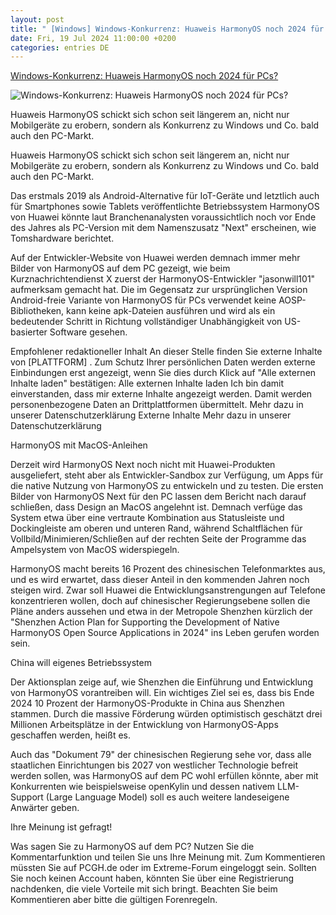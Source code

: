```yaml
---
layout: post
title: " [Windows] Windows-Konkurrenz: Huaweis HarmonyOS noch 2024 für PCs?"
date: Fri, 19 Jul 2024 11:00:00 +0200
categories: entries DE
---
```

[Windows-Konkurrenz: Huaweis HarmonyOS noch 2024 für PCs?](https://www.pcgameshardware.de/Windows-Software-277633/News/Konkurrenz-Linux-MacOS-Huawei-HarmonyOS-2024-PC-1451963/)

![Windows-Konkurrenz: Huaweis HarmonyOS noch 2024 für PCs?](https://www.pcgameshardware.de/screenshots/original/2024/07/Windows-Konkurrenz-Huaweis-HarmonyOS-noch-2024-fuer-PCs-pcgh_artwork.jpg)

Huaweis HarmonyOS schickt sich schon seit längerem an, nicht nur Mobilgeräte zu erobern, sondern als Konkurrenz zu Windows und Co. bald auch den PC-Markt.

Huaweis HarmonyOS schickt sich schon seit längerem an, nicht nur Mobilgeräte zu erobern, sondern als Konkurrenz zu Windows und Co. bald auch den PC-Markt.

Das erstmals 2019 als Android-Alternative für IoT-Geräte und letztlich auch für Smartphones sowie Tablets veröffentlichte Betriebssystem HarmonyOS von Huawei könnte laut Branchenanalysten voraussichtlich noch vor Ende des Jahres als PC-Version mit dem Namenszusatz "Next" erscheinen, wie Tomshardware berichtet.

Auf der Entwickler-Website von Huawei werden demnach immer mehr Bilder von HarmonyOS auf dem PC gezeigt, wie beim Kurznachrichtendienst X zuerst der HarmonyOS-Entwickler "jasonwill101" aufmerksam gemacht hat. Die im Gegensatz zur ursprünglichen Version Android-freie Variante von HarmonyOS für PCs verwendet keine AOSP-Bibliotheken, kann keine apk-Dateien ausführen und wird als ein bedeutender Schritt in Richtung vollständiger Unabhängigkeit von US-basierter Software gesehen.

Empfohlener redaktioneller Inhalt An dieser Stelle finden Sie externe Inhalte von [PLATTFORM] . Zum Schutz Ihrer persönlichen Daten werden externe Einbindungen erst angezeigt, wenn Sie dies durch Klick auf "Alle externen Inhalte laden" bestätigen: Alle externen Inhalte laden Ich bin damit einverstanden, dass mir externe Inhalte angezeigt werden. Damit werden personenbezogene Daten an Drittplattformen übermittelt. Mehr dazu in unserer Datenschutzerklärung Externe Inhalte Mehr dazu in unserer Datenschutzerklärung

HarmonyOS mit MacOS-Anleihen

Derzeit wird HarmonyOS Next noch nicht mit Huawei-Produkten ausgeliefert, steht aber als Entwickler-Sandbox zur Verfügung, um Apps für die native Nutzung von HarmonyOS zu entwickeln und zu testen. Die ersten Bilder von HarmonyOS Next für den PC lassen dem Bericht nach darauf schließen, dass Design an MacOS angelehnt ist. Demnach verfüge das System etwa über eine vertraute Kombination aus Statusleiste und Dockingleiste am oberen und unteren Rand, während Schaltflächen für Vollbild/Minimieren/Schließen auf der rechten Seite der Programme das Ampelsystem von MacOS widerspiegeln.

HarmonyOS macht bereits 16 Prozent des chinesischen Telefonmarktes aus, und es wird erwartet, dass dieser Anteil in den kommenden Jahren noch steigen wird. Zwar soll Huawei die Entwicklungsanstrengungen auf Telefone konzentrieren wollen, doch auf chinesischer Regierungsebene sollen die Pläne anders aussehen und etwa in der Metropole Shenzhen kürzlich der "Shenzhen Action Plan for Supporting the Development of Native HarmonyOS Open Source Applications in 2024" ins Leben gerufen worden sein.

China will eigenes Betriebssystem

Der Aktionsplan zeige auf, wie Shenzhen die Einführung und Entwicklung von HarmonyOS vorantreiben will. Ein wichtiges Ziel sei es, dass bis Ende 2024 10 Prozent der HarmonyOS-Produkte in China aus Shenzhen stammen. Durch die massive Förderung würden optimistisch geschätzt drei Millionen Arbeitsplätze in der Entwicklung von HarmonyOS-Apps geschaffen werden, heißt es.

Auch das "Dokument 79" der chinesischen Regierung sehe vor, dass alle staatlichen Einrichtungen bis 2027 von westlicher Technologie befreit werden sollen, was HarmonyOS auf dem PC wohl erfüllen könnte, aber mit Konkurrenten wie beispielsweise openKylin und dessen nativem LLM-Support (Large Language Model) soll es auch weitere landeseigene Anwärter geben.

Ihre Meinung ist gefragt!

Was sagen Sie zu HarmonyOS auf dem PC? Nutzen Sie die Kommentarfunktion und teilen Sie uns Ihre Meinung mit. Zum Kommentieren müssten Sie auf PCGH.de oder im Extreme-Forum eingeloggt sein. Sollten Sie noch keinen Account haben, könnten Sie über eine Registrierung nachdenken, die viele Vorteile mit sich bringt. Beachten Sie beim Kommentieren aber bitte die gültigen Forenregeln.

